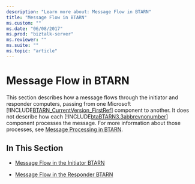 ```yaml
---
description: "Learn more about: Message Flow in BTARN"
title: "Message Flow in BTARN"
ms.custom: ""
ms.date: "06/08/2017"
ms.prod: "biztalk-server"
ms.reviewer: ""
ms.suite: ""
ms.topic: "article"
---
```

# Message Flow in BTARN
This section describes how a message flows through the initiator and responder computers, passing from one Microsoft [!INCLUDE[BTARN_CurrentVersion_FirstRef](../../includes/btarn-currentversion-firstref-md.md)] component to another. It does not describe how each [!INCLUDE[btaBTARN3.3abbrevnonumber](../../includes/btabtarn3-3abbrevnonumber-md.md)] component processes the message. For more information about those processes, see [Message Processing in BTARN](../../adapters-and-accelerators/accelerator-rosettanet/message-processing-in-btarn.md).  
  
## In This Section  
  
-   [Message Flow in the Initiator BTARN](../../adapters-and-accelerators/accelerator-rosettanet/message-flow-in-the-initiator-btarn.md)  
  
-   [Message Flow in the Responder BTARN](../../adapters-and-accelerators/accelerator-rosettanet/message-flow-in-the-responder-btarn.md)
